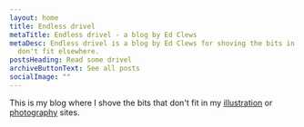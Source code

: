 ```yaml
---
layout: home
title: Endless drivel
metaTitle: Endless drivel - a blog by Ed Clews
metaDesc: Endless drivel is a blog by Ed Clews for shoving the bits in that
  don't fit elsewhere.
postsHeading: Read some drivel
archiveButtonText: See all posts
socialImage: ""
---
```

This is my blog where I shove the bits that don't fit in my [illustration](https://edclews.com) or [photography](https://www.edclewsphoto.co.uk) sites.
